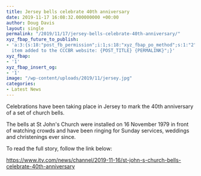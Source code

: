 ```yaml
---
title: Jersey bells celebrate 40th anniversary
date: 2019-11-17 16:08:32.000000000 +00:00
author: Doug Davis
layout: single
permalink: "/2019/11/17/jersey-bells-celebrate-40th-anniversary/"
xyz_fbap_future_to_publish:
- 'a:3:{s:18:"post_fb_permission";i:1;s:18:"xyz_fbap_po_method";s:1:"2";s:16:"xyz_fbap_message";s:62:"News
  item added to the CCCBR website: {POST_TITLE} {PERMALINK}";}'
xyz_fbap:
- '1'
xyz_fbap_insert_og:
- '1'
image: "/wp-content/uploads/2019/11/jersey.jpg"
categories:
- Latest News
---
```

Celebrations have been taking place in Jersey to mark the 40th anniversary of a set of church bells.

The bells at St John&apos;s Church were installed on 16 November 1979 in front of watching crowds and have been ringing for Sunday services, weddings and christenings ever since.

To read the full story, follow the link below:

<a href="https://www.itv.com/news/channel/2019-11-16/st-john-s-church-bells-celebrate-40th-anniversary" target="_blank" rel="noopener noreferrer">https://www.itv.com/news/channel/2019-11-16/st-john-s-church-bells-celebrate-40th-anniversary</a>
